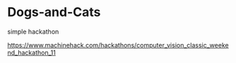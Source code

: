 # Dogs-and-Cats
simple hackathon

https://www.machinehack.com/hackathons/computer_vision_classic_weekend_hackathon_11
